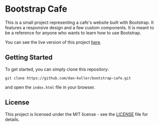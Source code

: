 # Bootstrap Cafe

This is a small project representing a cafe's website built with Bootstrap. It features a responsive design and a few custom components. It is meant to be a reference for anyone who wants to learn how to use Bootstrap.

You can see the live version of this project [here](https://dan-koller.github.io/bootstrap-cafe/).

## Getting Started

To get started, you can simply clone this repository:

```shell
git clone https://github.com/dan-koller/bootstrap-cafe.git
```

and open the `index.html` file in your browser.

## License

This project is licensed under the MIT license - see the [LICENSE](LICENSE) file for details.
